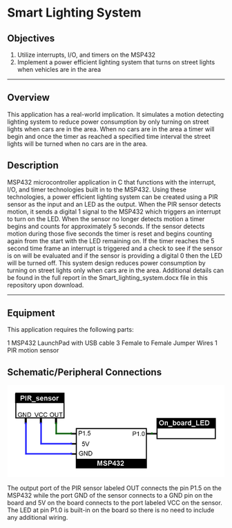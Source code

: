 # Smart Lighting System

## Objectives

1) Utilize interrupts, I/O, and timers on the MSP432
2) Implement a power efficient lighting system that turns on street lights when vehicles are in the area
________________________________________________________________________

## Overview

This application has a real-world implication. It simulates a motion detecting lighting system to reduce power consumption by only turning on street lights when cars are in the area. When no cars are in the area a timer will begin and once the timer as reached a specified time interval the street lights will be turned when no cars are in the area.

## Description

MSP432 microcontroller application in C that functions with the interrupt, I/O, and timer technologies built in to the MSP432. Using these technologies, a 
power efficient lighting system can be created using a PIR sensor as the input and an LED as the output. When the PIR sensor detects motion, it sends 
a digital 1 signal to the MSP432 which triggers an interrupt to turn on the LED. When the sensor no longer detects motion a timer begins and counts for 
approximately 5 seconds. If the sensor detects motion during those five seconds the timer is reset and begins counting again from the start with the LED 
remaining on. If the timer reaches the 5 second time frame an interrupt is triggered and a check to see if the sensor is on will be evaluated and if 
the sensor is providing a digital 0 then the LED will be turned off. This system design reduces power consumption by turning on street lights only when 
cars are in the area. Additional details can be found in the full report in the Smart_lighting_system.docx file in this repository upon download.
________________________________________________________________________

## Equipment

This application requires the following parts:

1 MSP432 LaunchPad with USB cable
3 Female to Female Jumper Wires
1 PIR motion sensor

## Schematic/Peripheral Connections 
![](system_layout.png)


The output port of the PIR sensor labeled OUT connects the pin P1.5 on the MSP432 while the port GND of the sensor connects to a GND pin on the board and 5V on the board connects to the port labeled VCC on the sensor. The LED at pin P1.0 is built-in on the board so there is no need to include any additional wiring.
